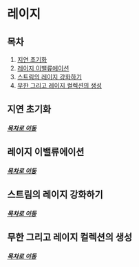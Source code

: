 레이지
=====
## 목차
1. [지연 초기화](#지연-초기화)
2. [레이지 이밸류에이션](#레이지-이밸류에이션)
3. [스트림의 레이지 강화하기](#스트림의-레이지-강화하기)
4. [무한 그리고 레이지 컬렉션의 생성](#무한-그리고-레이지-컬렉션의-생성)

## 지연 초기화


##### [목차로 이동](#목차)

## 레이지 이밸류에이션


##### [목차로 이동](#목차)

## 스트림의 레이지 강화하기


##### [목차로 이동](#목차)

## 무한 그리고 레이지 컬렉션의 생성


##### [목차로 이동](#목차)
